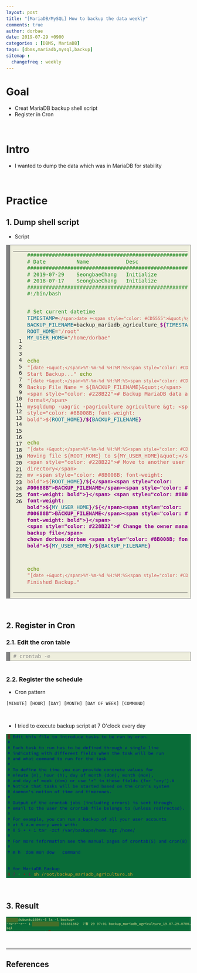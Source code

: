 ```yaml
---
layout: post
title: "[MariaDB/MySQL] How to backup the data weekly"
comments: true
author: dorbae
date: 2019-07-29 +0900
categories : [DBMS, MariaDB]
tags: [dbms,mariadb,mysql,backup]
sitemap :
  changefreq : weekly
---
```


# Goal
* Creat MariaDB backup shell script
* Register in Cron

<br/>

# Intro
* I wanted to dump the data which was in MariaDB for stability

<br />

# Practice

## 1. Dump shell script

* Script

<div markdown="1" style="background: #eeeedd; overflow:auto;width:auto;border:solid gray;border-width:.1em .1em .1em .8em;padding:.2em .6em;"><table><tr><td><pre style="margin: 0; line-height: 125%"> 1
 2
 3
 4
 5
 6
 7
 8
 9
10
11
12
13
14
15
16
17
18
19
20
21
22
23
24
25
26</pre></td><td><pre style="margin: 0; line-height: 125%"><span style="color: #228B22">#####################################################################</span>
<span style="color: #228B22"># Date          Name            Desc</span>
<span style="color: #228B22">#####################################################################</span>
<span style="color: #228B22"># 2019-07-29    SeongbaeChang   Initialize</span>
<span style="color: #228B22"># 2018-07-17    SeongbaeChang   Initialize</span>
<span style="color: #228B22">#####################################################################</span>
<span style="color: #228B22">#!/bin/bash</span>

<span style="color: #228B22"># Set current datetime</span>
<span style="color: #00688B">TIMESTAMP</span>=<span style="color: #CD5555">`</span>date +<span style="color: #CD5555">&quot;%y.%m.%d.%H%M&quot;`</span>
<span style="color: #00688B">BACKUP_FILENAME</span>=backup_mariadb_agriculture_<span style="color: #8B008B; font-weight: bold">${</span><span style="color: #00688B">TIMESTAMP</span><span style="color: #8B008B; font-weight: bold">}</span>.sql
<span style="color: #00688B">ROOT_HOME</span>=<span style="color: #CD5555">&quot;/root&quot;</span>
<span style="color: #00688B">MY_USER_HOME</span>=<span style="color: #CD5555">&quot;/home/dorbae&quot;</span>

<span style="color: #658b00">echo</span> <span style="color: #CD5555">&quot;[`date +&quot;</span>%Y-%m-%d %H:%M:%S<span style="color: #CD5555">&quot;`] Start Backup...&quot;</span>
<span style="color: #658b00">echo</span> <span style="color: #CD5555">&quot;[`date +&quot;</span>%Y-%m-%d %H:%M:%S<span style="color: #CD5555">&quot;`] Backup File Name = ${BACKUP_FILENAME}&quot;</span>
<span style="color: #228B22"># Backup MariaDB data as SQL format</span>
mysqldump -uagric -pagriculture agriculture &gt; <span style="color: #8B008B; font-weight: bold">${</span><span style="color: #00688B">ROOT_HOME</span><span style="color: #8B008B; font-weight: bold">}</span>/<span style="color: #8B008B; font-weight: bold">${</span><span style="color: #00688B">BACKUP_FILENAME</span><span style="color: #8B008B; font-weight: bold">}</span>

<span style="color: #658b00">echo</span> <span style="color: #CD5555">&quot;[`date +&quot;</span>%Y-%m-%d %H:%M:%S<span style="color: #CD5555">&quot;`] Moving file ${ROOT_HOME} to ${MY_USER_HOME}&quot;</span>
<span style="color: #228B22"># Move to another user home directory</span>
mv <span style="color: #8B008B; font-weight: bold">${</span><span style="color: #00688B">ROOT_HOME</span><span style="color: #8B008B; font-weight: bold">}</span>/<span style="color: #8B008B; font-weight: bold">${</span><span style="color: #00688B">BACKUP_FILENAME</span><span style="color: #8B008B; font-weight: bold">}</span> <span style="color: #8B008B; font-weight: bold">${</span><span style="color: #00688B">MY_USER_HOME</span><span style="color: #8B008B; font-weight: bold">}</span>/<span style="color: #8B008B; font-weight: bold">${</span><span style="color: #00688B">BACKUP_FILENAME</span><span style="color: #8B008B; font-weight: bold">}</span>
<span style="color: #228B22"># Change the owner managing the backup file</span>
chown dorbae:dorbae <span style="color: #8B008B; font-weight: bold">${</span><span style="color: #00688B">MY_USER_HOME</span><span style="color: #8B008B; font-weight: bold">}</span>/<span style="color: #8B008B; font-weight: bold">${</span><span style="color: #00688B">BACKUP_FILENAME</span><span style="color: #8B008B; font-weight: bold">}</span>

<span style="color: #658b00">echo</span> <span style="color: #CD5555">&quot;[`date +&quot;</span>%Y-%m-%d %H:%M:%S<span style="color: #CD5555">&quot;`] Finished Backup.&quot;</span>
</pre></td></tr></table></div>

<br />

## 2. Register in Cron

### 2.1. Edit the cron table

<div style="background: #eeeedd; overflow:auto;width:auto;border:solid gray;border-width:.1em .1em .1em .8em;padding:.2em .6em;"><pre style="margin: 0; line-height: 125%"><span style="color: #888888"># crontab -e</span>
</pre></div>

<br />

### 2.2. Register the schedule

* Cron pattern

```
[MINUTE] [HOUR] [DAY] [MONTH] [DAY OF WEEK] [COMMAND]
```

<br />

* I tried to execute backup script at 7 O'clock every day

![screenshot001](/assets/images/posts/2019/07/2019-07-29-dbms-mariadb-backupscript-001.png)

<br />

## 3. Result

![screenshot002](/assets/images/posts/2019/07/2019-07-29-dbms-mariadb-backupscript-002.png)

<br />

----------

## References
